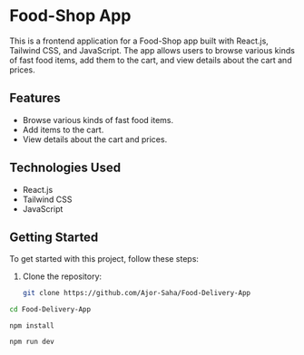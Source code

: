 # Food-Shop App

This is a frontend application for a Food-Shop app built with React.js, Tailwind CSS, and JavaScript. The app allows users to browse various kinds of fast food items, add them to the cart, and view details about the cart and prices.

## Features

- Browse various kinds of fast food items.
- Add items to the cart.
- View details about the cart and prices.

## Technologies Used

- React.js
- Tailwind CSS
- JavaScript

## Getting Started

To get started with this project, follow these steps:

1. Clone the repository:

   ```bash
   git clone https://github.com/Ajor-Saha/Food-Delivery-App

```bash
cd Food-Delivery-App
```

```
npm install
```
```
npm run dev
```